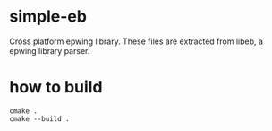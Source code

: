 # simple-eb
Cross platform epwing library.  These files are extracted from libeb, a epwing library parser.   

# how to build 


```
cmake .  
cmake --build .
```
